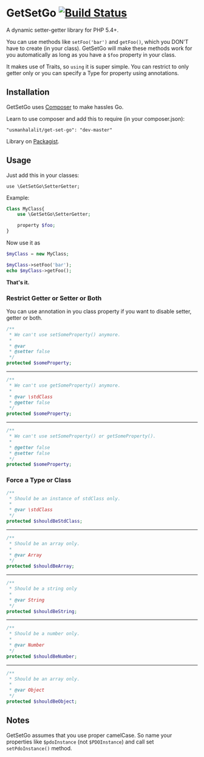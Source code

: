 # GetSetGo [![Build Status](https://travis-ci.org/usmanhalalit/GetSetGo.png?branch=master)](https://travis-ci.org/usmanhalalit/GetSetGo)
A dynamic setter-getter library for PHP 5.4+.

You can use methods like `setFoo('bar')` and `getFoo()`, which you DON'T have to create (in your class). GetSetGo will make these methods work for you automatically as long as you have a `$foo` property in your class. 

It makes use of Traits, so `using` it is super simple. You can restrict to only getter only or you can specify a Type for property using annotations.

## Installation

GetSetGo uses [Composer](http://getcomposer.org/) to make hassles Go.

Learn to use composer and add this to require (in your composer.json):

    "usmanhalalit/get-set-go": "dev-master"

Library on [Packagist](https://packagist.org/packages/usmanhalalit/get-set-go).

## Usage

Just add this in your classes:

    use \GetSetGo\SetterGetter;

Example:
```PHP
Class MyClass{
    use \GetSetGo\SetterGetter;

    property $foo;
}
```
Now use it as
```PHP
$myClass = new MyClass;

$myClass->setFoo('bar');
echo $myClass->getFoo();
```


**That's it.**

### Restrict Getter or Setter or Both

You can use annotation in you class property if you want to disable setter, getter or both.
```PHP
/**
 * We can't use setSomeProperty() anymore.
 *
 * @var
 * @setter false
 */
protected $someProperty;
```
___
```PHP
/**
 * We can't use getSomeProperty() anymore.
 *
 * @var \stdClass
 * @getter false
 */
protected $someProperty;
```
___

```PHP
/**
 * We can't use setSomeProperty() or getSomeProperty().
 *
 * @getter false
 * @setter false
 */
protected $someProperty;
```

### Force a Type or Class

```PHP
/**
 * Should be an instance of stdClass only.
 *
 * @var \stdClass
 */
protected $shouldBeStdClass;
```
___
```PHP
/**
 * Should be an array only.
 *
 * @var Array
 */
protected $shouldBeArray;
```
___
```PHP
/**
 * Should be a string only
 *
 * @var String
 */
protected $shouldBeString;
```
___
```PHP
/**
 * Should be a number only.
 *
 * @var Number
 */
protected $shouldBeNumber;
```
___
```PHP
/**
 * Should be an array only.
 *
 * @var Object
 */
protected $shouldBeObject;
```

## Notes

GetSetGo assumes that you use proper camelCase. So name your properties like `$pdoInstance` (not `$PDOInstance`) and call set `setPdoInstance()` method.